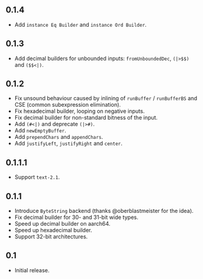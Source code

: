 ## 0.1.4

* Add `instance Eq Builder` and `instance Ord Builder`.

## 0.1.3

* Add decimal builders for unbounded inputs: `fromUnboundedDec`, `(|>$$)` and `($$<|)`.

## 0.1.2

* Fix unsound behaviour caused by inlining of `runBuffer` / `runBufferBS`
  and CSE (common subexpression elimination).
* Fix hexadecimal builder, looping on negative inputs.
* Fix decimal builder for non-standard bitness of the input.
* Add `(#<|)` and deprecate `(|>#)`.
* Add `newEmptyBuffer`.
* Add `prependChars` and `appendChars`.
* Add `justifyLeft`, `justifyRight` and `center`.

## 0.1.1.1

* Support `text-2.1`.

## 0.1.1

* Introduce `ByteString` backend (thanks @oberblastmeister for the idea).
* Fix decimal builder for 30- and 31-bit wide types.
* Speed up decimal builder on aarch64.
* Speed up hexadecimal builder.
* Support 32-bit architectures.

## 0.1

* Initial release.
